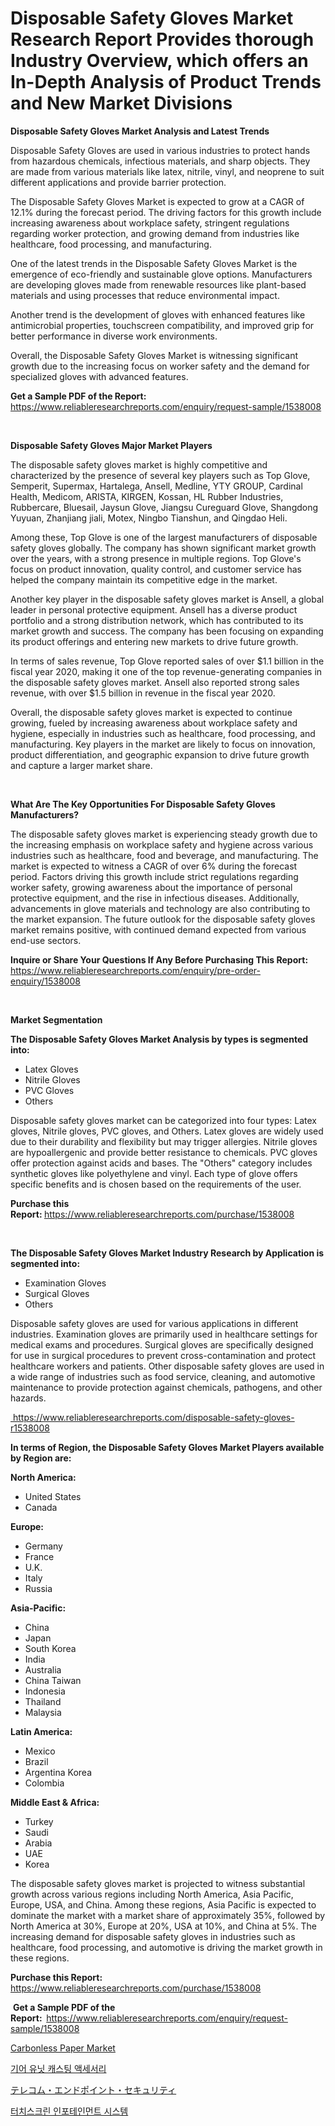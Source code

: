 <p><h1>Disposable Safety Gloves Market Research Report Provides thorough Industry Overview, which offers an In-Depth Analysis of Product Trends and New Market Divisions</h1></p><p><strong>Disposable Safety Gloves Market Analysis and Latest Trends</strong></p>
<p><p>Disposable Safety Gloves are used in various industries to protect hands from hazardous chemicals, infectious materials, and sharp objects. They are made from various materials like latex, nitrile, vinyl, and neoprene to suit different applications and provide barrier protection.</p><p>The Disposable Safety Gloves Market is expected to grow at a CAGR of 12.1% during the forecast period. The driving factors for this growth include increasing awareness about workplace safety, stringent regulations regarding worker protection, and growing demand from industries like healthcare, food processing, and manufacturing.</p><p>One of the latest trends in the Disposable Safety Gloves Market is the emergence of eco-friendly and sustainable glove options. Manufacturers are developing gloves made from renewable resources like plant-based materials and using processes that reduce environmental impact.</p><p>Another trend is the development of gloves with enhanced features like antimicrobial properties, touchscreen compatibility, and improved grip for better performance in diverse work environments.</p><p>Overall, the Disposable Safety Gloves Market is witnessing significant growth due to the increasing focus on worker safety and the demand for specialized gloves with advanced features.</p></p>
<p><strong>Get a Sample PDF of the Report:&nbsp;</strong> <a href="https://www.reliableresearchreports.com/enquiry/request-sample/1538008">https://www.reliableresearchreports.com/enquiry/request-sample/1538008</a></p>
<p>&nbsp;</p>
<p><strong>Disposable Safety Gloves Major Market Players</strong></p>
<p><p>The disposable safety gloves market is highly competitive and characterized by the presence of several key players such as Top Glove, Semperit, Supermax, Hartalega, Ansell, Medline, YTY GROUP, Cardinal Health, Medicom, ARISTA, KIRGEN, Kossan, HL Rubber Industries, Rubbercare, Bluesail, Jaysun Glove, Jiangsu Cureguard Glove, Shangdong Yuyuan, Zhanjiang jiali, Motex, Ningbo Tianshun, and Qingdao Heli.</p><p>Among these, Top Glove is one of the largest manufacturers of disposable safety gloves globally. The company has shown significant market growth over the years, with a strong presence in multiple regions. Top Glove's focus on product innovation, quality control, and customer service has helped the company maintain its competitive edge in the market.</p><p>Another key player in the disposable safety gloves market is Ansell, a global leader in personal protective equipment. Ansell has a diverse product portfolio and a strong distribution network, which has contributed to its market growth and success. The company has been focusing on expanding its product offerings and entering new markets to drive future growth.</p><p>In terms of sales revenue, Top Glove reported sales of over $1.1 billion in the fiscal year 2020, making it one of the top revenue-generating companies in the disposable safety gloves market. Ansell also reported strong sales revenue, with over $1.5 billion in revenue in the fiscal year 2020.</p><p>Overall, the disposable safety gloves market is expected to continue growing, fueled by increasing awareness about workplace safety and hygiene, especially in industries such as healthcare, food processing, and manufacturing. Key players in the market are likely to focus on innovation, product differentiation, and geographic expansion to drive future growth and capture a larger market share.</p></p>
<p>&nbsp;</p>
<p><strong>What Are The Key Opportunities For Disposable Safety Gloves Manufacturers?</strong></p>
<p><p>The disposable safety gloves market is experiencing steady growth due to the increasing emphasis on workplace safety and hygiene across various industries such as healthcare, food and beverage, and manufacturing. The market is expected to witness a CAGR of over 6% during the forecast period. Factors driving this growth include strict regulations regarding worker safety, growing awareness about the importance of personal protective equipment, and the rise in infectious diseases. Additionally, advancements in glove materials and technology are also contributing to the market expansion. The future outlook for the disposable safety gloves market remains positive, with continued demand expected from various end-use sectors.</p></p>
<p><strong>Inquire or Share Your Questions If Any Before Purchasing This Report:</strong> <a href="https://www.reliableresearchreports.com/enquiry/pre-order-enquiry/1538008">https://www.reliableresearchreports.com/enquiry/pre-order-enquiry/1538008</a></p>
<p>&nbsp;</p>
<p><strong>Market Segmentation</strong></p>
<p><strong>The Disposable Safety Gloves Market Analysis by types is segmented into:</strong></p>
<p><ul><li>Latex Gloves</li><li>Nitrile Gloves</li><li>PVC Gloves</li><li>Others</li></ul></p>
<p><p>Disposable safety gloves market can be categorized into four types: Latex gloves, Nitrile gloves, PVC gloves, and Others. Latex gloves are widely used due to their durability and flexibility but may trigger allergies. Nitrile gloves are hypoallergenic and provide better resistance to chemicals. PVC gloves offer protection against acids and bases. The "Others" category includes synthetic gloves like polyethylene and vinyl. Each type of glove offers specific benefits and is chosen based on the requirements of the user.</p></p>
<p><strong>Purchase this Report:&nbsp;</strong><a href="https://www.reliableresearchreports.com/purchase/1538008">https://www.reliableresearchreports.com/purchase/1538008</a></p>
<p>&nbsp;</p>
<p><strong>The Disposable Safety Gloves Market Industry Research by Application is segmented into:</strong></p>
<p><ul><li>Examination Gloves</li><li>Surgical Gloves</li><li>Others</li></ul></p>
<p><p>Disposable safety gloves are used for various applications in different industries. Examination gloves are primarily used in healthcare settings for medical exams and procedures. Surgical gloves are specifically designed for use in surgical procedures to prevent cross-contamination and protect healthcare workers and patients. Other disposable safety gloves are used in a wide range of industries such as food service, cleaning, and automotive maintenance to provide protection against chemicals, pathogens, and other hazards.</p></p>
<p><a href="https://www.reliableresearchreports.com/disposable-safety-gloves-r1538008">&nbsp;https://www.reliableresearchreports.com/disposable-safety-gloves-r1538008</a></p>
<p><strong>In terms of Region, the Disposable Safety Gloves Market Players available by Region are:</strong></p>
<p>
    <p> <strong> North America: </strong>
        <ul>
            <li>United States</li>
            <li>Canada</li>
        </ul>
        </p> 
    <p> <strong> Europe: </strong>
        <ul>
            <li>Germany</li>
            <li>France</li>
            <li>U.K.</li>
            <li>Italy</li>
            <li>Russia</li>
        </ul>
        </p> 
    <p> <strong> Asia-Pacific: </strong>
        <ul>
            <li>China</li>
            <li>Japan</li>
            <li>South Korea</li>
            <li>India</li>
            <li>Australia</li>
            <li>China Taiwan</li>
            <li>Indonesia</li>
            <li>Thailand</li>
            <li>Malaysia</li>
        </ul>
        </p> 
    <p> <strong> Latin America: </strong>
        <ul>
            <li>Mexico</li>
            <li>Brazil</li>
            <li>Argentina Korea</li>
            <li>Colombia</li>
        </ul>
        </p> 
    <p> <strong> Middle East & Africa: </strong>
        <ul>
            <li>Turkey</li>
            <li>Saudi</li>
            <li>Arabia</li>
            <li>UAE</li>
            <li>Korea</li>
        </ul>
    </p>
    </p>
<p><p>The disposable safety gloves market is projected to witness substantial growth across various regions including North America, Asia Pacific, Europe, USA, and China. Among these regions, Asia Pacific is expected to dominate the market with a market share of approximately 35%, followed by North America at 30%, Europe at 20%, USA at 10%, and China at 5%. The increasing demand for disposable safety gloves in industries such as healthcare, food processing, and automotive is driving the market growth in these regions.</p></p>
<p><strong>Purchase this Report: </strong><a href="https://www.reliableresearchreports.com/purchase/1538008">https://www.reliableresearchreports.com/purchase/1538008</a></p>
<p>&nbsp;<strong>Get a Sample PDF of the Report:&nbsp;&nbsp;</strong><a href="https://www.reliableresearchreports.com/enquiry/request-sample/1538008">https://www.reliableresearchreports.com/enquiry/request-sample/1538008</a></p>
<p><strong></strong></p>
<p><p><a href="https://github.com/wwwkeltoum/Market-Research-Report-List-3/blob/main/carbonless-paper-market.md">Carbonless Paper Market</a></p><p><a href="https://medium.com/@helalredoan/%EA%B8%B0%EC%96%B4-%EC%9C%A0%EB%8B%9B-%EC%A3%BC%EC%A1%B0-%EC%95%A1%EC%84%B8%EC%84%9C%EB%A6%AC-%EC%8B%9C%EC%9E%A5-%EC%A1%B0%EC%82%AC-%EB%B3%B4%EA%B3%A0%EC%84%9C%EC%97%90%EB%8A%94-2024%EB%85%84%EB%B6%80%ED%84%B0-2031%EB%85%84%EA%B9%8C%EC%A7%80-%EC%84%B1%EC%9E%A5%EB%A5%A0%EB%A1%9C-%EC%98%88%EC%B8%A1%EB%90%9C-%EC%8B%9C%EC%9E%A5-%EA%B7%9C%EB%AA%A8-%EC%A0%90%EC%9C%A0%EC%9C%A8-%EB%B0%8F-%EB%B6%84%EC%84%9D%EC%9D%B4-%ED%8F%AC%ED%95%A8%EB%90%98%EC%96%B4-%EC%9E%88%EC%8A%B5%EB%8B%88%EB%8B%A4-2d6832e46702">기어 유닛 캐스팅 액세서리</a></p><p><a href="https://github.com/cbigkbh02719/Market-Research-Report-List-2/blob/main/5431225142891.md">テレコム・エンドポイント・セキュリティ</a></p><p><a href="https://medium.com/@lianaporter601981/%EA%B8%80%EB%A1%9C%EB%B2%8C-%ED%84%B0%EC%B9%98%EC%8A%A4%ED%81%AC%EB%A6%B0-%EC%9D%B8%ED%8F%AC%ED%85%8C%EC%9D%B8%EB%A8%BC%ED%8A%B8-%EC%8B%9C%EC%8A%A4%ED%85%9C-%EC%8B%9C%EC%9E%A5%EC%9D%80-2024%EB%85%84%EB%B6%80%ED%84%B0-2031%EB%85%84%EA%B9%8C%EC%A7%80-%EC%9D%98-%EC%97%B0%ED%8F%89%EA%B7%A0-%EC%84%B1%EC%9E%A5%EB%A5%A0-cagr-%EC%9D%84-%EA%B8%B0%EB%A1%9D%ED%95%A0-%EA%B2%83%EC%9C%BC%EB%A1%9C-%EC%98%88%EC%B8%A1%EB%90%A9%EB%8B%88%EB%8B%A4-c3a76b3285b0">터치스크린 인포테인먼트 시스템</a></p></p>